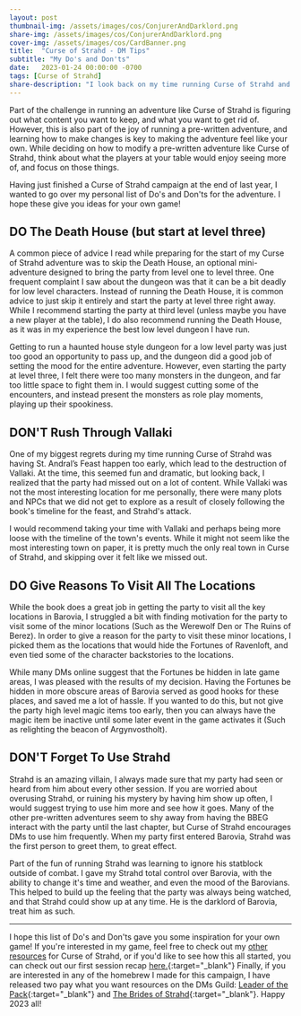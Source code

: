```yaml
---
layout: post
thumbnail-img: /assets/images/cos/ConjurerAndDarklord.png
share-img: /assets/images/cos/ConjurerAndDarklord.png
cover-img: /assets/images/cos/CardBanner.png
title:  "Curse of Strahd - DM Tips"
subtitle: "My Do's and Don'ts"
date:   2023-01-24 00:00:00 -0700
tags: [Curse of Strahd]
share-description: "I look back on my time running Curse of Strahd and come up with my personal list of do's and don'ts for the adventure."
---
```


Part of the challenge in running an adventure like Curse of Strahd is figuring out what content you want to keep, and what you want to get rid of. However, this is also part of the joy of running a pre-written adventure, and learning how to make changes is key to making the adventure feel like your own. While deciding on how to modify a pre-written adventure like Curse of Strahd, think about what the players at your table would enjoy seeing more of, and focus on those things.

Having just finished a Curse of Strahd campaign at the end of last year, I wanted to go over my personal list of Do's and Don'ts for the adventure. I hope these give you ideas for your own game!

## DO The Death House (but start at level three)
A common piece of advice I read while preparing for the start of my Curse of Strahd adventure was to skip the Death House, an optional mini-adventure designed to bring the party from level one to level three. One frequent complaint I saw about the dungeon was that it can be a bit deadly for low level characters. Instead of running the Death House, it is common advice to just skip it entirely and start the party at level three right away. While I recommend starting the party at third level (unless maybe you have a new player at the table), I do also recommend running the Death House, as it was in my experience the best low level dungeon I have run.

Getting to run a haunted house style dungeon for a low level party was just too good an opportunity to pass up, and the dungeon did a good job of setting the mood for the entire adventure. However, even starting the party at level three, I felt there were too many monsters in the dungeon, and far too little space to fight them in. I would suggest cutting some of the encounters, and instead present the monsters as role play moments, playing up their spookiness.

## DON'T Rush Through Vallaki
One of my biggest regrets during my time running Curse of Strahd was having St. Andral’s Feast happen too early, which lead to the destruction of Vallaki. At the time, this seemed fun and dramatic, but looking back, I realized that the party had missed out on a lot of content. While Vallaki was not the most interesting location for me personally, there were many plots and NPCs that we did not get to explore as a result of closely following the book's timeline for the feast, and Strahd's attack.

I would recommend taking your time with Vallaki and perhaps being more loose with the timeline of the town's events. While it might not seem like the most interesting town on paper, it is pretty much the only real town in Curse of Strahd, and skipping over it felt like we missed out.

## DO Give Reasons To Visit All The Locations
While the book does a great job in getting the party to visit all the key locations in Barovia, I struggled a bit with finding motivation for the party to visit some of the minor locations (Such as the Werewolf Den or The Ruins of Berez). In order to give a reason for the party to visit these minor locations, I picked them as the locations that would hide the Fortunes of Ravenloft, and even tied some of the character backstories to the locations.

While many DMs online suggest that the Fortunes be hidden in late game areas, I was pleased with the results of my decision. Having the Fortunes be hidden in more obscure areas of Barovia served as good hooks for these places, and saved me a lot of hassle. If you wanted to do this, but not give the party high level magic items too early, then you can always have the magic item be inactive until some later event in the game activates it (Such as relighting the beacon of Argynvostholt).

## DON'T Forget To Use Strahd
Strahd is an amazing villain, I always made sure that my party had seen or heard from him about every other session. If you are worried about overusing Strahd, or ruining his mystery by having him show up often, I would suggest trying to use him more and see how it goes. Many of the other pre-written adventures seem to shy away from having the BBEG interact with the party until the last chapter, but Curse of Strahd encourages DMs to use him frequently. When my party first entered Barovia, Strahd was the first person to greet them, to great effect.

Part of the fun of running Strahd was learning to ignore his statblock outside of combat. I gave my Strahd total control over Barovia, with the ability to change it's time and weather, and even the mood of the Barovians. This helped to build up the feeling that the party was always being watched, and that Strahd could show up at any time. He is the darklord of Barovia, treat him as such.

***

I hope this list of Do's and Don'ts gave you some inspiration for your own game! If you're interested in my game, feel free to check out my <a href="/tags/#Curse%20of%20Strahd">other resources</a> for Curse of Strahd, or if you'd like to see how this all started, you can check out our first session recap [here.](https://yetanothertyler.com/2022-02-25-cos-diary-session-1/){:target="_blank"} Finally, if you are interested in any of the homebrew I made for this campaign, I have released two pay what you want resources on the DMs Guild: [Leader of the Pack](https://www.dmsguild.com/product/406741/Leader-of-the-Pack){:target="_blank"} and [The Brides of Strahd](https://www.dmsguild.com/product/414884/The-Brides-of-Strahd){:target="_blank"}. Happy 2023 all!